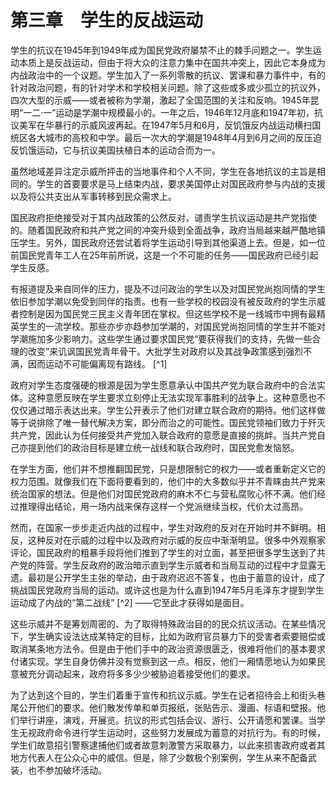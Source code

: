    

# 第三章　学生的反战运动

学生的抗议在1945年到1949年成为国民党政府屡禁不止的棘手问题之一。学生运动本质上是反战运动，但由于将大众的注意力集中在国共冲突上，因此它本身成为内战政治中的一个议题。学生加入了一系列零散的抗议、罢课和暴力事件中，有的针对政治问题，有的针对学术和学校相关问题。除了这些或多或少孤立的抗议外，四次大型的示威——或者被称为学潮，激起了全国范围的关注和反响。1945年昆明“一二·一”运动是学潮中规模最小的。一年之后，1946年12月底和1947年初，抗议美军在华暴行的示威风波再起。在1947年5月和6月，反饥饿反内战运动横扫国统区各大城市的高校和中学。最后一次大的学潮是1948年4月到6月之间的反压迫反饥饿运动，它与抗议美国扶植日本的运动合而为一。

虽然地域差异注定示威所抨击的当地事件和个人不同，学生在各地抗议的主旨是相同的。学生的首要要求是马上结束内战，要求美国停止对国民政府参与内战的支援以及将公共支出从军事转移到民众需求上。

国民政府拒绝接受对于其内战政策的公然反对，谴责学生抗议运动是共产党指使的。随着国民政府和共产党之间的冲突升级到全面战争，政府当局越来越严酷地镇压学生。另外，国民政府还尝试着将学生运动引导到其他渠道上去。但是，如一位前国民党青年工人在25年前所说，这是一个不可能的任务——国民政府已经引起学生反感。

有报道提及来自同伴的压力，提及不过问政治的学生以及对国民党尚抱同情的学生依旧参加学潮以免受到同伴的指责。也有一些学校的校园没有被反政府的学生示威者控制是因为国民党三民主义青年团在掌权。但这些学校不是一线城市中拥有最精英学生的一流学校。那些亦步亦趋参加学潮的，对国民党尚抱同情的学生并不能对学潮施加多少影响力。这些学生通过要求国民党“要获得我们的支持，先做一些合理的改变”来讥讽国民党青年骨干。大批学生对政府以及其战争政策感到强烈不满，因而运动不可能偏离现有路线。 [^1]

政府对学生态度强硬的根源是因为学生愿意承认中国共产党为联合政府中的合法实体。这种意愿反映在学生要求立刻停止无法实现军事胜利的战争上。这种意愿也不仅仅通过暗示表达出来。学生公开表示了他们对建立联合政府的期待。他们这样做等于说排除了唯一替代解决方案，即分而治之的可能性。国民党领袖们致力于歼灭共产党，因此认为任何接受共产党加入联合政府的意愿是直接的挑衅。当共产党自己亦提到他们的政治目标是建立统一战线和联合政府时，国民党愈发恼怒。

在学生方面，他们并不想推翻国民党，只是想限制它的权力——或者重新定义它的权力范围。就像我们在下面将要看到的，他们中的大多数似乎并不青睐由共产党来统治国家的想法。但是他们对国民党政府的麻木不仁与营私腐败心怀不满。他们经过推理得出结论，用一场内战来保存这样一个党派继续当权，代价太过高昂。

然而，在国家一步步走近内战的过程中，学生对政府的反对在开始时并不鲜明。相反，这种反对在示威的过程中以及政府对示威的反应中渐渐明显。很多中外观察家评论，国民政府的粗暴手段将他们推到了学生的对立面，甚至把很多学生送到了共产党的阵营。学生反政府的政治暗示直到学生示威者和当局互动的过程中才显露无遗。最初是公开学生主张的举动，由于政府迟迟不答复，也由于蓄意的设计，成了挑战国民党政府当局的运动。或许这也是为什么直到1947年5月毛泽东才提到学生运动成了内战的“第二战线” [^2] ——它至此才获得如是面目。

这些示威并不是筹划周密的、为了取得特殊政治目的的民众抗议活动。在某些情况下，学生确实设法达成某特定的目标，比如为政府官员暴力下的受害者索要赔偿或取消某条地方法令。但是由于他们手中的政治资源很匮乏，很难将他们的基本要求付诸实现。学生自身仿佛并没有觉察到这一点。相反，他们一厢情愿地认为如果民意被充分调动起来，政府将多多少少被胁迫着接受他们的要求。

为了达到这个目的，学生们着重于宣传和抗议示威。学生在记者招待会上和街头巷尾公开他们的要求。他们散发传单和单页报纸，张贴告示、漫画、标语和壁报。他们举行讲座，演戏，开展览。抗议的形式包括会议、游行、公开请愿和罢课。当学生无视政府命令进行学生运动时，这些努力发展成为蓄意的对抗行为。有的时候，学生们故意招引警察逮捕他们或者故意刺激警方采取暴力，以此来损害政府或者其地方代表人在公众心中的威信。但是，除了少数极个别案例，学生从来不配备武装，也不参加破坏活动。